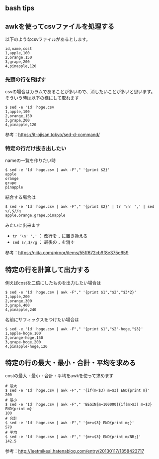 bash tips
---

## awkを使ってcsvファイルを処理する

以下のようなcsvファイルがあるとします。

```csv:hoge.csv
id,name,cost
1,apple,100
2,orange,150
3,grape,200
4,pinapple,120
```

### 先頭の行を飛ばす

csvの場合はカラムであることが多いので、消したいことが多いと思います。  
そういう時は以下の様にして取れます

```console
$ sed -e '1d' hoge.csv
1,apple,100
2,orange,150
3,grape,200
4,pinapple,120
```

参考：https://it-ojisan.tokyo/sed-d-command/

### 特定の行だけ抜き出したい

nameの一覧を作りたい時

```console
$ sed -e '1d' hoge.csv | awk -F"," '{print $2}'
apple
orange
grape
pinapple
```

結合する場合は

```
$ sed -e '1d' hoge.csv | awk -F"," '{print $2}' | tr '\n' ',' | sed s/,$//g
apple,orange,grape,pinapple
```

みたいに出来ます

- `tr '\n' ','` ： 改行を `,` に置き換える
- `sed s/,$//g` ： 最後の `,` を消す

参考：https://qiita.com/piroor/items/55ff672cb9f8e375e659

## 特定の行を計算して出力する

例えばcostを二倍にしたものを出力したい場合は

```console
$ sed -e '1d' hoge.csv | awk -F"," '{print $1","$2","$3*2}'
1,apple,200
2,orange,300
3,grape,400
4,pinapple,240
```

名前にサフィックスをつけたい場合は

```
$ sed -e '1d' hoge.csv | awk -F"," '{print $1","$2"-hoge,"$3}'
1,apple-hoge,100
2,orange-hoge,150
3,grape-hoge,200
4,pinapple-hoge,120
```

## 特定の行の最大・最小・合計・平均を求める

costの最大・最小・合計・平均をawkを使って求めます

```
# 最大
$ sed -e '1d' hoge.csv | awk -F"," '{if(m<$3) m=$3} END{print m}'
200
# 最小
$ sed -e '1d' hoge.csv | awk -F"," 'BEGIN{m=100000}{if(m>$3) m=$3} END{print m}'
100
# 合計
$ sed -e '1d' hoge.csv | awk -F"," '{m+=$3} END{print m;}'
570
# 平均
$ sed -e '1d' hoge.csv | awk -F"," '{m+=$3} END{print m/NR;}'
142.5
```

参考：http://leetmikeal.hatenablog.com/entry/20130117/1358423717
